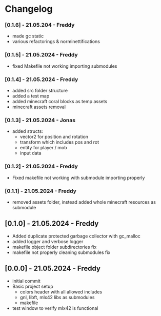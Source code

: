 # Changelog

### [0.1.6] - 21.05.204 - Freddy
- made gc static
- various refactorings & norminettifications

### [0.1.5] - 21.05.2024 - Freddy

- fixed Makefile not working importing submodules

### [0.1.4] - 21.05.2024 - Freddy

- added src folder structure
- added a test map
- added minecraft coral blocks as temp assets
- minecraft assets removal

### [0.1.3] - 21.05.2024 - Jonas

- added structs:
  - vector2 for position and rotation
  - transform which includes pos and rot
  - entity for player / mob
  - input data

### [0.1.2] - 21.05.2024 - Freddy

- Fixed makefile not working with submodule importing properly

### [0.1.1] - 21.05.2024 - Freddy

- removed assets folder, instead added whole minecraft resources as submodule

## [0.1.0] - 21.05.2024 - Freddy

- Added duplicate protected garbage collector with gc_malloc
- added logger and verbose logger
- makefile object folder subdirectories fix
- makefile not properly cleaning submodules fix

## [0.0.0] - 21.05.2024 - Freddy

- initial commit
- Basic project setup
  - colors header with all allowed includes
  - gnl, libft, mlx42 libs as submodules
  - makefile
- test window to verify mlx42 is functional
